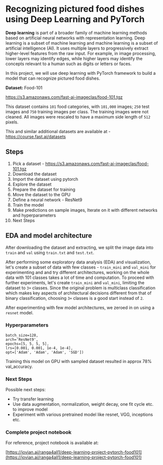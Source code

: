 # Recognizing pictured food dishes using Deep Learning and PyTorch

**Deep learning** is part of a broader family of machine learning methods based on artificial neural networks with representation learning. Deep learning is a subset of machine learning and machine learning is a subset of artificial intelligence (AI). It uses multiple layers to progressively extract higher-level features from the raw input. For example, in image processing, lower layers may identify edges, while higher layers may identify the concepts relevant to a human such as digits or letters or faces.

In this project, we will use deep learning with PyTorch framework to build a model that can recognize pictured food dishes.

**Dataset:** Food-101

https://s3.amazonaws.com/fast-ai-imageclas/food-101.tgz

This dataset contains `101` food categories, with `101,000` images; `250` test images and `750` training images per class. The training images were not cleaned. All images were rescaled to have a maximum side length of `512` pixels.

This and similar additional datasets are available at - https://course.fast.ai/datasets

## Steps

1. Pick a dataset - https://s3.amazonaws.com/fast-ai-imageclas/food-101.tgz
2. Download the dataset
3. Import the dataset using pytorch
4. Explore the dataset
5. Prepare the dataset for training
6. Move the dataset to the GPU
7. Define a neural network - ResNet9
8. Train the model
9. Make predictions on sample images, Iterate on it with different networks and hyperparameters
10. Next Steps


## EDA and model architecture

After downloading the dataset and extracting, we split the image data into `train` and `val` using `train.txt` and `test.txt`.

After performing some exploratory data analysis (EDA) and visualization, let's create a subset of data with few classes - `train_mini` and `val_mini` for experimenting and and try different architectures, working on the whole  data with 101 classes takes a lot of time and computation. To proceed with further experiments, let's create `train_mini` and `val_mini`, limiting the dataset to `3+` classes. Since the original problem is multiclass classification which makes key aspects of architectural decisions different from that of binary classification, choosing `3+` classes is a good start instead of `2`.

After experimenting with few model architectures, we zeroed in on using a `resnet` model.

### Hyperparameters

```
batch_size=128,
arch='ResNet9',
epochs=[5, 5, 5, 5],
lrs=[0.001, 0.001, 1e-4, 1e-4],
opt=['Adam', 'Adam', 'Adam', 'SGD'])
```
Training this model on GPU with sampled dataset resulted in approx 78% val_accuracy.


### Next Steps

Possible next steps:

- Try transfer learning
- Use data augmentation, normalization, weight decay, one fit cycle etc. to improve model
- Experiment with various pretrained model like resnet, VGG, inceptions etc.

### Complete project notebook

For reference, project notebook is available at:

[https://jovian.ai/ranga4all1/deep-learning-project-pytorch-food101](https://jovian.ai/ranga4all1/deep-learning-project-pytorch-food101)